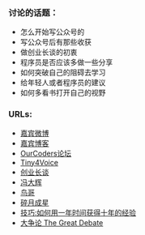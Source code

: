 ### 讨论的话题： ###

- 怎么开始写公众号的
- 写公众号后有那些收获
- 做创业长谈的初衷
- 程序员是否应该多做一些分享
- 如何突破自己的阻碍去学习
- 给年轻人或者程序员的建议
- 如何多看书打开自己的视野

### URLs: ###

- [嘉宾微博](http://weibo.com/tinyfool)
- [嘉宾博客](http://tinyfool.org/)
- [OurCoders论坛](http://ourcoders.com/home/)
- [Tiny4Voice](http://www.ximalaya.com/11456874/album/263793)
- [创业长谈](https://v.qq.com/x/page/m0314f4quem.html)
- [冯大辉](http://dbanotes.net/)
- [鸟哥](http://www.laruence.com/)
- [碎月成星](http://blog.sycx.me/)
- [技巧:如何用一年时间获得十年的经验 ](https://book.douban.com/subject/26874593/)
- [大争论 The Great Debate ](https://book.douban.com/subject/25963607/)
